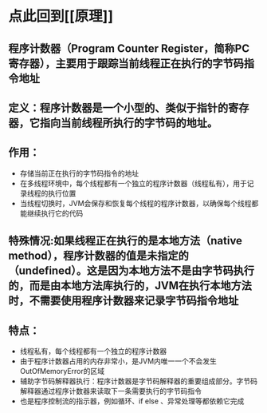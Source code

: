 # 点此回到[[原理]]

## 程序计数器（Program Counter Register，简称PC寄存器），主要用于跟踪当前线程正在执行的字节码指令地址

## 定义：程序计数器是一个小型的、类似于指针的寄存器，它指向当前线程所执行的字节码的地址。

## 作用：
- 存储当前正在执行的字节码指令的地址
- 在多线程环境中，每个线程都有一个独立的程序计数器（线程私有），用于记录线程的执行位置
- 当线程切换时，JVM会保存和恢复每个线程的程序计数器，以确保每个线程都能继续执行它的代码

## 特殊情况:如果线程正在执行的是本地方法（native method），程序计数器的值是未指定的（undefined）。这是因为本地方法不是由字节码执行的，而是由本地方法库执行的，JVM在执行本地方法时，不需要使用程序计数器来记录字节码指令地址


## 特点：
- 线程私有，每个线程都有一个独立的程序计数器
- 由于程序计数器占用的内存非常小，是JVM内唯一一个不会发生OutOfMemoryError的区域
- 辅助字节码解释器执行：程序计数器是字节码解释器的重要组成部分。字节码解释器通过程序计数器来读取下一条需要执行的字节码指令
- 也是程序控制流的指示器，例如循环、if else 、异常处理等都依赖它完成